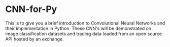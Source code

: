 # CNN-for-Py 
This is to give you a brief introduction to Convolutional Neural Networks and their implementation in Python. 
These CNN's will be demonstrated on image classification datasets and trading data loaded from an open source API 
hosted by an exchange. 
